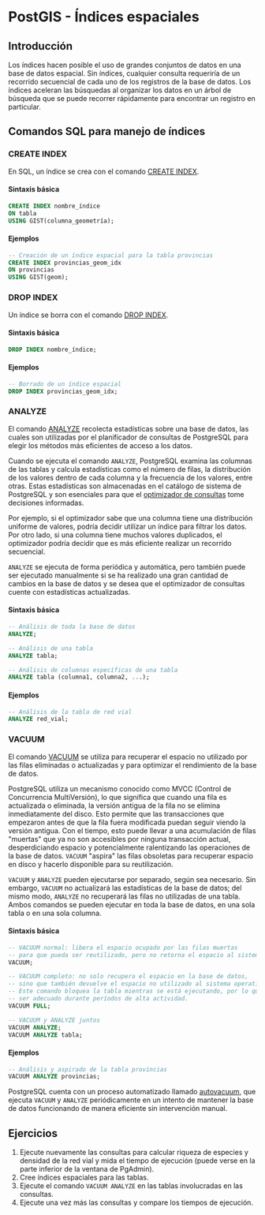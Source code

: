 # PostGIS - Índices espaciales

## Introducción
Los índices hacen posible el uso de grandes conjuntos de datos en una base de datos espacial. Sin índices, cualquier consulta requeriría de un recorrido secuencial de cada uno de los registros de la base de datos. Los índices aceleran las búsquedas al organizar los datos en un árbol de búsqueda que se puede recorrer rápidamente para encontrar un registro en particular.

## Comandos SQL para manejo de índices

### CREATE INDEX
En SQL, un índice se crea con el comando [CREATE INDEX](https://www.w3schools.com/sql/sql_create_index.asp).

#### Sintaxis básica
```sql
CREATE INDEX nombre_índice
ON tabla
USING GIST(columna_geometría);
```

#### Ejemplos
```sql
-- Creación de un índice espacial para la tabla provincias
CREATE INDEX provincias_geom_idx
ON provincias
USING GIST(geom);
```

### DROP INDEX
Un índice se borra con el comando [DROP INDEX](https://www.w3schools.com/sql/sql_drop_index.asp).

#### Sintaxis básica
```sql
DROP INDEX nombre_índice;
```

#### Ejemplos
```sql
-- Borrado de un índice espacial
DROP INDEX provincias_geom_idx;
```

### ANALYZE
El comando [ANALYZE](https://www.postgresql.org/docs/current/sql-analyze.html) recolecta estadísticas sobre una base de datos, las cuales son utilizadas por el planificador de consultas de PostgreSQL para elegir los métodos más eficientes de acceso a los datos.

Cuando se ejecuta el comando `ANALYZE`, PostgreSQL examina las columnas de las tablas y calcula estadísticas como el número de filas, la distribución de los valores dentro de cada columna y la frecuencia de los valores, entre otras. Estas estadísticas son almacenadas en el catálogo de sistema de PostgreSQL y son esenciales para que el [optimizador de consultas](https://www.postgresql.org/docs/current/planner-optimizer.html) tome decisiones informadas.

Por ejemplo, si el optimizador sabe que una columna tiene una distribución uniforme de valores, podría decidir utilizar un índice para filtrar los datos. Por otro lado, si una columna tiene muchos valores duplicados, el optimizador podría decidir que es más eficiente realizar un recorrido secuencial.

`ANALYZE` se ejecuta de forma periódica y automática, pero también puede ser ejecutado manualmente si se ha realizado una gran cantidad de cambios en la base de datos y se desea que el optimizador de consultas cuente con estadísticas actualizadas.

#### Sintaxis básica
```sql
-- Análisis de toda la base de datos
ANALYZE;

-- Análisis de una tabla
ANALYZE tabla;

-- Análisis de columnas específicas de una tabla
ANALYZE tabla (columna1, columna2, ...);
```

#### Ejemplos
```sql
-- Análisis de la tabla de red vial
ANALYZE red_vial;
```

### VACUUM
El comando [VACUUM](https://www.postgresql.org/docs/current/sql-vacuum.html) se utiliza para recuperar el espacio no utilizado por las filas eliminadas o actualizadas y para optimizar el rendimiento de la base de datos. 

PostgreSQL utiliza un mecanismo conocido como MVCC (Control de Concurrencia MultiVersión), lo que significa que cuando una fila es actualizada o eliminada, la versión antigua de la fila no se elimina inmediatamente del disco. Esto permite que las transacciones que empezaron antes de que la fila fuera modificada puedan seguir viendo la versión antigua. Con el tiempo, esto puede llevar a una acumulación de filas "muertas" que ya no son accesibles por ninguna transacción actual, desperdiciando espacio y potencialmente ralentizando las operaciones de la base de datos. `VACUUM` "aspira" las filas obsoletas para recuperar espacio en disco y hacerlo disponible para su reutilización. 

`VACUUM` y `ANALYZE` pueden ejecutarse por separado, según sea necesario. Sin embargo, `VACUUM` no actualizará las estadísticas de la base de datos; del mismo modo, `ANALYZE` no recuperará las filas no utilizadas de una tabla. Ambos comandos se pueden ejecutar en toda la base de datos, en una sola tabla o en una sola columna.

#### Sintaxis básica
```sql
-- VACUUM normal: libera el espacio ocupado por las filas muertas 
-- para que pueda ser reutilizado, pero no retorna el espacio al sistema operativo. -- Se puede ejecutar incluso mientras la base de datos está en uso.
VACUUM;

-- VACUUM completo: no solo recupera el espacio en la base de datos, 
-- sino que también devuelve el espacio no utilizado al sistema operativo. 
-- Este comando bloquea la tabla mientras se está ejecutando, por lo que puede no
-- ser adecuado durante períodos de alta actividad.
VACUUM FULL;

-- VACUUM y ANALYZE juntos
VACUUM ANALYZE;
VACUUM ANALYZE tabla;
```

#### Ejemplos
```sql
-- Análisis y aspirado de la tabla provincias
VACUUM ANALYZE provincias;
```

PostgreSQL cuenta con un proceso automatizado llamado [autovacuum](https://www.postgresql.org/docs/current/runtime-config-autovacuum.html), que ejecuta `VACUUM` y `ANALYZE` periódicamente en un intento de mantener la base de datos funcionando de manera eficiente sin intervención manual.

## Ejercicios
1. Ejecute nuevamente las consultas para calcular riqueza de especies y densidad de la red vial y mida el tiempo de ejecución (puede verse en la parte inferior de la ventana de PgAdmin).
2. Cree índices espaciales para las tablas.
3. Ejecute el comando `VACUUM ANALYZE` en las tablas involucradas en las consultas.
4. Ejecute una vez más las consultas y compare los tiempos de ejecución.